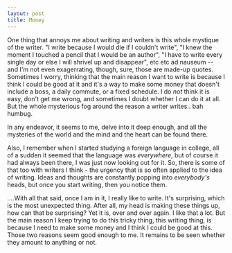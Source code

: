 ```yaml
---
layout: post
title: Money
---
```


One thing that annoys me about writing and writers is this whole mystique of the writer. "I write because I would die if I couldn't write", "I knew the moment I touched a pencil that I would be an author", "I have to write every single day or else I will shrivel up and disappear", etc etc ad nauseum -- and I'm not even exagerrating, though, sure, those are made-up quotes. Sometimes I worry, thinking that the main reason I want to write is because I think I could be good at it and it's a way to make some money that doesn't include a boss, a daily commute, or a fixed schedule. I do *not* think it is easy, don't get me wrong, and sometimes I doubt whether I can do it at all. But the whole mysterious fog around the reason a writer writes.. bah humbug. 

In any endeavor, it seems to me, delve into it deep enough, and all the mysteries of the world and the mind and the heart can be found there. 

Also, I remember when I started studying a foreign language in college, all of a sudden it seemed that the language was *everywhere*, but of course it had always been there, I was just now looking out for it. So, there is some of that too with writers I think - the urgency that is so often applied to the idea of writing. Ideas and thoughts are constantly popping into *everybody's* heads, but once you start writing, then you notice them. 

....With all that said, once I am in it, I really like to write. It's surprising, which is the most unexpected thing. After all, my head is making these things up, how can that be surprising? Yet it is, over and over again. I like that a lot. But the main reason I keep trying to do this tricky thing, this writing thing, is because I need to make some money and I think I could be good at this. Those two reasons seem good enough to me. It remains to be seen whether they amount to anything or not.